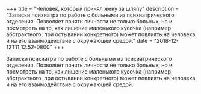 
+++
title = "Человек, который принял жену за шляпу"
description = "Записки психиатра по работе с больными из психиатрического отделения. Позволяет понять личности не только больных, но и посмотреть на то, как лишение маленького кусочка (например абстрактного, при остывании конкретного) может повлиять на человека и на его взаимодействие с окружающей средой."
date = "2018-12-12T11:12:52-0800"
+++

Записки психиатра по работе с больными из психиатрического отделения. Позволяет понять личности не только больных, но и посмотреть на то, как лишение маленького кусочка (например абстрактного, при остывании конкретного) может повлиять на человека и на его взаимодействие с окружающей средой.
